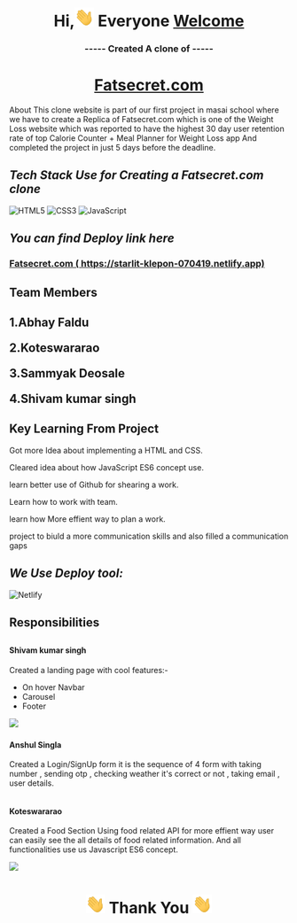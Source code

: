 
<h1 align="center"> Hi,<img style="width: 35px;" src="https://raw.githubusercontent.com/ABSphreak/ABSphreak/master/gifs/Hi.gif" alt=""> Everyone <a href="https://heroic-cucurucho-53a4c0.netlify.app/" target="_blank"> Welcome </a></h1>
<h3 align="center" >-----  Created A clone of  -----</h3>
<h1 align="center"><a href="https://heroic-cucurucho-53a4c0.netlify.app/" target="_blank"> Fatsecret.com</a></h1>

<p>
About
This clone website is part of our first project in masai school where we have to create a Replica of Fatsecret.com which is one of the Weight Loss website which was reported to have the highest 30 day user retention rate of top Calorie Counter + Meal Planner for Weight Loss app And completed the project in just 5 days before the deadline.
</p>

<h2 align="left"><i>Tech Stack Use for Creating a Fatsecret.com clone</i></h2>
<div align="left">
<img alt="HTML5" src="https://img.shields.io/badge/html5-%23E34F26.svg?style=for-the-badge&logo=html5&logoColor=white"/>
<img alt="CSS3" src="https://img.shields.io/badge/css3-%231572B6.svg?style=for-the-badge&logo=css3&logoColor=white"/> 
<img alt="JavaScript" src="https://img.shields.io/badge/javascript-%23323330.svg?style=for-the-badge&logo=javascript&logoColor=%23F7DF1E"/>
</div>

<h2 align="left"><i>You can find Deploy link here</i></h2>
<h3 align="left"><a href="https://starlit-klepon-070419.netlify.app/" target="_blank"> Fatsecret.com ( https://starlit-klepon-070419.netlify.app)</a></h3>


<h2>Team Members<h2>
<p>1.Abhay Faldu </p>
<p>2.Koteswararao </p>
<p>3.Sammyak Deosale</p>
<p>4.Shivam kumar singh </p>


<h2>Key Learning From Project</h2>
<p>Got more Idea about implementing a HTML and CSS.</p>
<p>Cleared idea about how JavaScript ES6 concept use.</p>
<p>learn better use of Github for shearing a work.</p>
<p>Learn how to work with team.</p>
<p>learn how More effient way to plan a work.</p>
<p>project to biuld a more communication skills and also filled a communication gaps</p>

<h2 align="left"><i> We Use Deploy tool:</i></h2>
<div align="left">
  <img alt="Netlify" src="https://img.shields.io/badge/Netlify-00C7B7?style=for-the-badge&logo=netlify&logoColor=white"/>
</div>
<h2>Responsibilities<h2>
<h4> Shivam kumar singh </h4>
  <p> Created a landing page with cool features:-</p>
      <ul>
        <li>On hover Navbar</li>
        <li>Carousel</li>
        <li>Footer</li>
      </ul>
      <img src="./readMdImages/landingpageImage.png"/>

<h4>Anshul Singla</h4>
 <p> Created a Login/SignUp form it is the sequence of 4 form with taking number , sending otp , checking weather it's correct or not , taking email , user details. </p>
 <div style="display: grid; grid-template-columns: repeat(2,1fr); " >
  <img style="width: 200px;" src="./readMdImages/signup1.png" alt="">
  <img style="width: 200px;" src="./readMdImages/signup2.png" alt="">
  <img style="width: 200px;" src="./readMdImages/signup3.png" alt="">
  <img style="width: 200px;" src="./readMdImages/signup4.png" alt="">
 </div>

<h4>Koteswararao</h4>
 <p> Created a Food Section Using food related API for more effient way user can easily see the all details of food related information. And all functionalities use us Javascript ES6 concept. </p>
      <img src="./readMdImages/payments.png"/>


  
<h1 align="center"> <img style="width: 35px;" src="https://raw.githubusercontent.com/ABSphreak/ABSphreak/master/gifs/Hi.gif" alt=""> Thank You <img style="width: 35px;" src="https://raw.githubusercontent.com/ABSphreak/ABSphreak/master/gifs/Hi.gif" alt=""> <a href="https://reliable-llama-c038f5.netlify.app/" target="_blank"> </a></h1>

